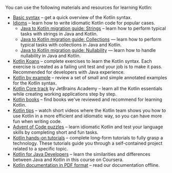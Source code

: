 [//]: # (title: Learning materials overview)

You can use the following materials and resources for learning Kotlin:
* [Basic syntax](basic-syntax.md) – get a quick overview of the Kotlin syntax.
* [Idioms](idioms.md) – learn how to write idiomatic Kotlin code for popular cases.
  * [Java to Kotlin migration guide: Strings](java-to-kotlin-idioms-strings.md) – learn how to perform typical tasks with strings in Java and Kotlin.
  * [Java to Kotlin migration guide: Collections](java-to-kotlin-collections-guide.md) — learn how to perform typical tasks with collections in Java and Kotlin.
  * [Java to Kotlin migration guide: Nullability](java-to-kotlin-nullability-guide.md) — learn how to handle nullability in Java and Kotlin.
* [Kotlin Koans](koans.md) – complete exercises to learn the Kotlin syntax. Each exercise is created as a failing unit test and your job is to make it pass. Recommended for developers with Java experience.
* [Kotlin by example](https://play.kotlinlang.org/byExample/overview) – review a set of small and simple annotated examples for the Kotlin syntax.
* [Kotlin Core track](https://hyperskill.org/tracks?category=4&utm_source=jbkotlin_hs&utm_medium=referral&utm_campaign=kotlinlang-docs&utm_content=button_1&utm_term=22.03.23) by JetBrains Academy – learn all the Kotlin essentials while creating working applications step by step.
* [Kotlin books](books.md) – find books we've reviewed and recommend for learning Kotlin.
* [Kotlin tips](kotlin-tips.md) – watch short videos where the Kotlin team shows you how to use Kotlin in a more efficient and idiomatic way, so you can have more fun when writing code.
* [Advent of Code puzzles](advent-of-code.md) – learn idiomatic Kotlin and test your language skills by completing short and fun tasks.
* [Kotlin hands-on tutorials](kotlin-hands-on.md) – complete long-form tutorials to fully grasp a technology. These tutorials guide you through a self-contained project related to a specific topic.
* [Kotlin for Java Developers](https://www.coursera.org/learn/kotlin-for-java-developers) – learn the similarities and differences between Java and Kotlin in this course on Coursera.
* [Kotlin documentation in PDF format](kotlin-pdf.md) – read our documentation offline.
